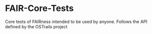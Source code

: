 # FAIR-Core-Tests
Core tests of FAIRness intended to be used by anyone.  Follows the API defined by the OSTrails project
